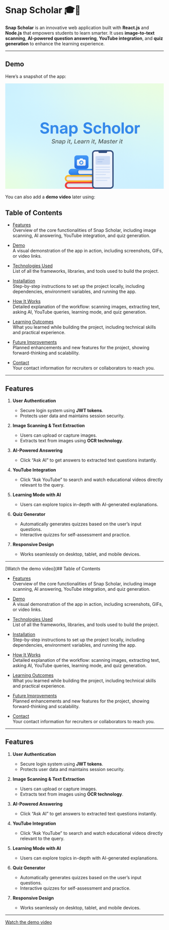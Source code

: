 # Snap Scholar 🎓📸

**Snap Scholar** is an innovative web application built with **React.js** and **Node.js** that empowers students to learn smarter. It uses **image-to-text scanning**, **AI-powered question answering**, **YouTube integration**, and **quiz generation** to enhance the learning experience.

---

## Demo

Here’s a snapshot of the app:

![Snap Scholar Demo](https://github.com/lekhan7/snapscholor/blob/master/main.png)

You can also add a **demo video** later using:

## Table of Contents

- [Features](#features)  
  Overview of the core functionalities of Snap Scholar, including image scanning, AI answering, YouTube integration, and quiz generation.

- [Demo](#(https://github.com/lekhan7/snapscholor/blob/master/main.png))  
  A visual demonstration of the app in action, including screenshots, GIFs, or video links.

- [Technologies Used](#technologies-used)  
  List of all the frameworks, libraries, and tools used to build the project.

- [Installation](#installation)  
  Step-by-step instructions to set up the project locally, including dependencies, environment variables, and running the app.

- [How It Works](#how-it-works)  
  Detailed explanation of the workflow: scanning images, extracting text, asking AI, YouTube queries, learning mode, and quiz generation.

- [Learning Outcomes](#learning-outcomes)  
  What you learned while building the project, including technical skills and practical experience.

- [Future Improvements](#future-improvements)  
  Planned enhancements and new features for the project, showing forward-thinking and scalability.

- [Contact](#contact)  
  Your contact information for recruiters or collaborators to reach you.

---

## Features

1. **User Authentication**  
   - Secure login system using **JWT tokens**.  
   - Protects user data and maintains session security.  

2. **Image Scanning & Text Extraction**  
   - Users can upload or capture images.  
   - Extracts text from images using **OCR technology**.  

3. **AI-Powered Answering**  
   - Click “Ask AI” to get answers to extracted text questions instantly.  

4. **YouTube Integration**  
   - Click “Ask YouTube” to search and watch educational videos directly relevant to the query.  

5. **Learning Mode with AI**  
   - Users can explore topics in-depth with AI-generated explanations.  

6. **Quiz Generator**  
   - Automatically generates quizzes based on the user’s input questions.  
   - Interactive quizzes for self-assessment and practice.

7. **Responsive Design**  
   - Works seamlessly on desktop, tablet, and mobile devices.

---

[Watch the demo video](## Table of Contents

- [Features](#features)  
  Overview of the core functionalities of Snap Scholar, including image scanning, AI answering, YouTube integration, and quiz generation.

- [Demo](#(https://github.com/lekhan7/snapscholor/blob/master/main.png))  
  A visual demonstration of the app in action, including screenshots, GIFs, or video links.

- [Technologies Used](#technologies-used)  
  List of all the frameworks, libraries, and tools used to build the project.

- [Installation](#installation)  
  Step-by-step instructions to set up the project locally, including dependencies, environment variables, and running the app.

- [How It Works](#how-it-works)  
  Detailed explanation of the workflow: scanning images, extracting text, asking AI, YouTube queries, learning mode, and quiz generation.

- [Learning Outcomes](#learning-outcomes)  
  What you learned while building the project, including technical skills and practical experience.

- [Future Improvements](#future-improvements)  
  Planned enhancements and new features for the project, showing forward-thinking and scalability.

- [Contact](#contact)  
  Your contact information for recruiters or collaborators to reach you.

---

## Features

1. **User Authentication**  
   - Secure login system using **JWT tokens**.  
   - Protects user data and maintains session security.  

2. **Image Scanning & Text Extraction**  
   - Users can upload or capture images.  
   - Extracts text from images using **OCR technology**.  

3. **AI-Powered Answering**  
   - Click “Ask AI” to get answers to extracted text questions instantly.  

4. **YouTube Integration**  
   - Click “Ask YouTube” to search and watch educational videos directly relevant to the query.  

5. **Learning Mode with AI**  
   - Users can explore topics in-depth with AI-generated explanations.  

6. **Quiz Generator**  
   - Automatically generates quizzes based on the user’s input questions.  
   - Interactive quizzes for self-assessment and practice.

7. **Responsive Design**  
   - Works seamlessly on desktop, tablet, and mobile devices.

---

[Watch the demo video](https://lnkd.in/p/dsKZkEmU)
